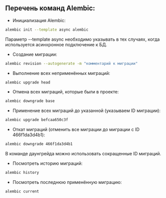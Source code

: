 ## Перечень команд Alembic:

- Инициализация Alembic:
```bash
alembic init --template async alembic
```
Параметр --template async необходимо указывать в тех случаях, когда используется асинхронное подключение к БД.

- Создание миграции:
```bash
alembic revision --autogenerate -m "комментарий к миграции"
```

- Выполнение всех неприменённых миграций:
```bash
alembic upgrade head
```

- Отмена всех миграций, которые были в проекте:
```bash
alembic downgrade base
```

- Применение всех миграций до указанной (указываем ID миграции):
```bash
alembic upgrade befcaa650c3f
```

- Откат миграций (отменить все миграции до миграции с ID 466f1da3d4b1):
```bash
alembic downgrade 466f1da3d4b1
```
В команде даунгрейда можно использовать сокращенные ID миграций.

- Посмотреть историю миграций:
```bash
alembic history
```

- Посмотреть последнюю применённую миграцию:
```bash
alembic current
```